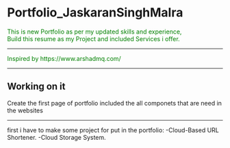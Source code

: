 # Portfolio_JaskaranSinghMalra

<p style="color: green;">This is new Portfolio as per my updated skills and experience,<br>
Build this resume as my Project and included Services i offer.</p>
<hr>
<p style="color: green;">Inspired by https://www.arshadmq.com/</p>
<hr>
<h2>Working on it</h2>
Create the first page of portfolio included the all componets that are need in the websites
<hr>first i have to make some project for put in the portfolio:
-Cloud-Based URL Shortener.
-Cloud Storage System.
